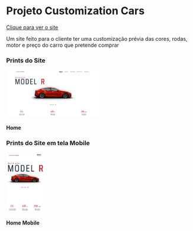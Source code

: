 <!DOCTYPE html>
<body>
    <h1> Projeto Customization Cars </h1>
    <a href="https://gabrielribalves.github.io/Projeto-Customization-Cars/" target="_blank">Clique para ver o site</a>
    <p>Um site feito para o cliente ter uma customização prévia das cores, rodas, motor e preço do carro que pretende comprar</p>
    <h3>Prints do Site</h3>
    <div>
        <img class="desktop" width="50%" src="img/prints/Home.png">
        <h4>Home</h4>
    </div>
    <h3>Prints do Site em tela Mobile</h3>
    <div>
        <img class="mobile" width="20%" src="img/prints/Home M.png">
        <h4>Home Mobile</h4>
    </div>
</body>
</html>
